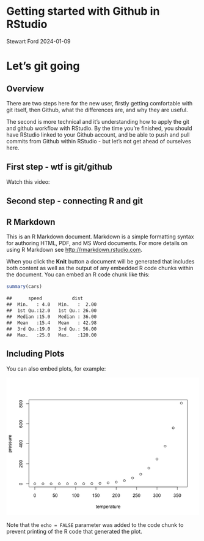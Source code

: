 Getting started with Github in RStudio
================
Stewart Ford
2024-01-09

# Let’s git going

## Overview

There are two steps here for the new user, firstly getting comfortable
with git itself, then Github, what the differences are, and why they are
useful.

The second is more technical and it’s understanding how to apply the git
and github workflow with RStudio. By the time you’re finished, you
should have RStudio linked to your Github account, and be able to push
and pull commits from Github within RStudio - but let’s not get ahead of
ourselves here.

## First step - wtf is git/github

Watch this video:

## Second step - connecting R and git

## R Markdown

This is an R Markdown document. Markdown is a simple formatting syntax
for authoring HTML, PDF, and MS Word documents. For more details on
using R Markdown see <http://rmarkdown.rstudio.com>.

When you click the **Knit** button a document will be generated that
includes both content as well as the output of any embedded R code
chunks within the document. You can embed an R code chunk like this:

``` r
summary(cars)
```

    ##      speed           dist       
    ##  Min.   : 4.0   Min.   :  2.00  
    ##  1st Qu.:12.0   1st Qu.: 26.00  
    ##  Median :15.0   Median : 36.00  
    ##  Mean   :15.4   Mean   : 42.98  
    ##  3rd Qu.:19.0   3rd Qu.: 56.00  
    ##  Max.   :25.0   Max.   :120.00

## Including Plots

You can also embed plots, for example:

![](Untitled_files/figure-gfm/pressure-1.png)<!-- -->

Note that the `echo = FALSE` parameter was added to the code chunk to
prevent printing of the R code that generated the plot.
